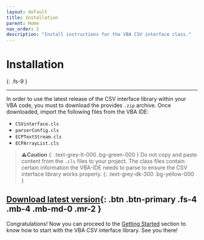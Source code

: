 ```yaml
---
layout: default
title: Installation
parent: Home
nav_order: 2
description: "Install instructions for the VBA CSV interface class."
---
```


# Installation
{: .fs-9 }

---

In order to use the latest release of the CSV interface library within your VBA code, you must to download the provides `.zip` archive. Once downloaded, import the following files from the VBA IDE:

- `CSVinterface.cls`
- `parserConfig.cls`
- `ECPTextStream.cls`
- `ECPArrayList.cls`

>⚠️**Caution**
>{: .text-grey-lt-000 .bg-green-000 }
>Do not copy and paste content from the `.cls`  files  to your project. The class files contain certain information the VBA-IDE needs to parse to ensure the CSV interface library works properly.
{: .text-grey-dk-300 .bg-yellow-000 }

[Download latest version](https://github.com/ws-garcia/VBA-CSV-interface/releases/latest/download/VBA-CSV-Interface.zip){: .btn .btn-primary .fs-4 .mb-4 .mb-md-0 .mr-2 }
---

Congratulations! Now you can proceed to the [Getting Started](https://ws-garcia.github.io/VBA-CSV-interface/home/getting_started.html) section to know how to start with the VBA CSV interface library. See you there!

